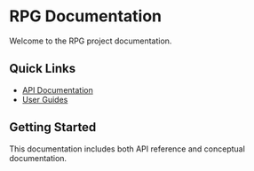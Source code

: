 # RPG Documentation

Welcome to the RPG project documentation.

## Quick Links

* [API Documentation](api/index.md)
* [User Guides](articles/intro.md)

## Getting Started

This documentation includes both API reference and conceptual documentation.
